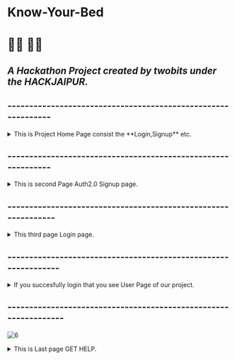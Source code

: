 # Know-Your-Bed

# :man_technologist: :man_health_worker:

## _A Hackathon Project created by twobits under the HACKJAIPUR._

## -------------------------------------------------------------

<details>
  <summary>This is Project Home Page consist the **Login,Signup** etc.</summary>

![1](https://user-images.githubusercontent.com/56346262/85222295-efd96e00-b36e-11ea-8da6-061c5f3b36b8.png)

</details>

## -------------------------------------------------------------

<details>
  <summary>This is second Page Auth2.0 Signup page.</summary>
  
You signup with help of enter the entries and also with the help of Google.

![3](https://user-images.githubusercontent.com/56346262/85222393-74c48780-b36f-11ea-8046-a0e68d740606.png)

</details>

## --------------------------------------------------------------

<details>
  <summary>This third page Login page.</summary>

![2](https://user-images.githubusercontent.com/56346262/85222431-bfde9a80-b36f-11ea-94d2-ee783a46a34e.png)

</details>

## ---------------------------------------------------------------

<details>
  <summary>If you succesfully login that you see User Page of our project.</summary>

We are used the state Govt. API Inside the user Page the updated list of States that shows total no. of beds in a state and also create the Google MAP

![4](https://user-images.githubusercontent.com/56346262/85222491-485d3b00-b370-11ea-90d1-d72ffa996e3b.png)
![5](https://user-images.githubusercontent.com/56346262/85222517-970ad500-b370-11ea-82db-ab84fb811388.png)

</details>

## ----------------------------------------------------------------

![6](https://user-images.githubusercontent.com/56346262/85222542-cd485480-b370-11ea-963b-00d7ddae37e7.png)

<details>
  <summary>This is Last page GET HELP.</summary>

![6](https://user-images.githubusercontent.com/56346262/85222542-cd485480-b370-11ea-963b-00d7ddae37e7.png)

</details>
